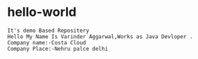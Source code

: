 # hello-world
    It's demo Based Repositery
    Hello My Name Is Varinder Aggarwal,Works as Java Devloper .
    Company name:-Costa Cloud
    Company Place:-Nehru palce delhi
    
